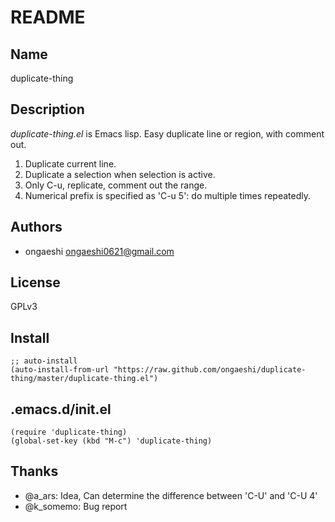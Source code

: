# README

## Name

duplicate-thing

## Description

*duplicate-thing.el* is Emacs lisp. Easy duplicate line or region, with comment out.

1. Duplicate current line.
2. Duplicate a selection when selection is active.
3. Only C-u, replicate, comment out the range.
4. Numerical prefix is specified as 'C-u 5': do multiple times repeatedly.

## Authors

* ongaeshi <ongaeshi0621@gmail.com>

## License

GPLv3

## Install

```emacs-lisp
;; auto-install
(auto-install-from-url "https://raw.github.com/ongaeshi/duplicate-thing/master/duplicate-thing.el")
```

## .emacs.d/init.el

```emacs-lisp
(require 'duplicate-thing)
(global-set-key (kbd "M-c") 'duplicate-thing)
```

## Thanks

* @a_ars: Idea, Can determine the difference between 'C-U' and 'C-U 4'
* @k_somemo: Bug report
